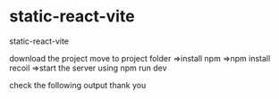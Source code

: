 # static-react-vite
static-react-vite

download the project move to project folder
=>install npm 
=>npm install recoil
=>start the server using npm run dev

 check the following output 
 thank you



